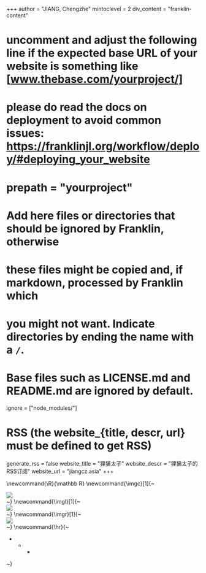 <!--
Add here global page variables to use throughout your website.
-->
+++
author = "JIANG, Chengzhe"
mintoclevel = 2
div_content = "franklin-content"

# uncomment and adjust the following line if the expected base URL of your website is something like [www.thebase.com/yourproject/]
# please do read the docs on deployment to avoid common issues: https://franklinjl.org/workflow/deploy/#deploying_your_website
# prepath = "yourproject"

# Add here files or directories that should be ignored by Franklin, otherwise
# these files might be copied and, if markdown, processed by Franklin which
# you might not want. Indicate directories by ending the name with a `/`.
# Base files such as LICENSE.md and README.md are ignored by default.
ignore = ["node_modules/"]

# RSS (the website_{title, descr, url} must be defined to get RSS)
generate_rss = false
website_title = "狸猫太子"
website_descr = "狸猫太子的RSS订阅"
website_url   = "jiangcz.asia"
+++

<!--
Add here global latex commands to use throughout your pages.
-->
\newcommand{\R}{\mathbb R}
\newcommand{\imgc}[1]{~~~<div class=center><img src=~~~!#1~~~></div>~~~}
\newcommand{\imgl}[1]{~~~<div class=left><img src=~~~!#1~~~></div>~~~}
\newcommand{\imgr}[1]{~~~<div class=right><img src=~~~!#1~~~></div>~~~}
\newcommand{\hr}{~~~<div class="center"><ul><li><ul><li><ul><li></li></ul></li></ul></li></ul></div>~~~}
